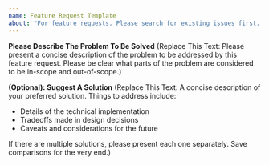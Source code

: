 ```yaml
---
name: Feature Request Template
about: "For feature requests. Please search for existing issues first. Also see CONTRIBUTING."
---
```


**Please Describe The Problem To Be Solved** (Replace This Text: Please present a concise description of the problem to
be addressed by this feature request. Please be clear what parts of the problem are considered to be in-scope and
out-of-scope.)

**(Optional): Suggest A Solution** (Replace This Text: A concise description of your preferred solution. Things to
address include:

- Details of the technical implementation
- Tradeoffs made in design decisions
- Caveats and considerations for the future

If there are multiple solutions, please present each one separately. Save comparisons for the very end.)
